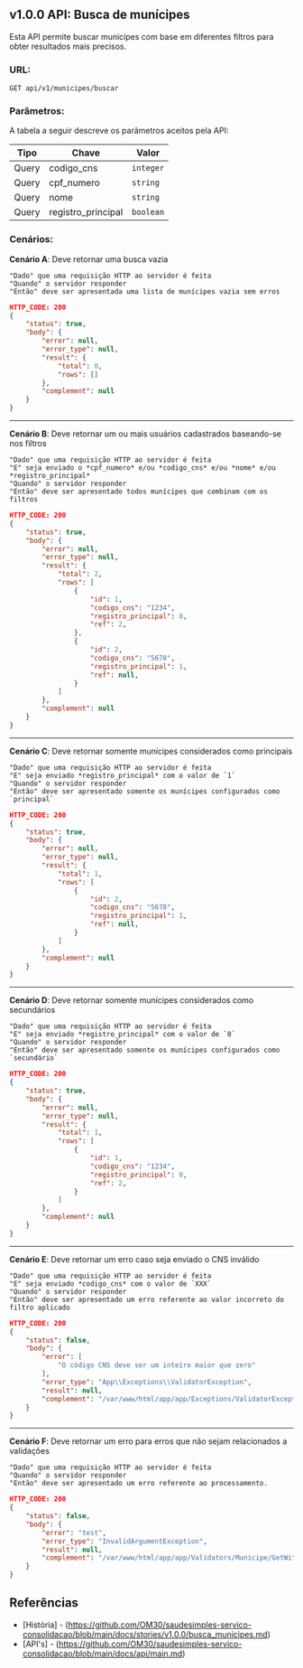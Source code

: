 ## v1.0.0 API: Busca de munícipes
Esta API permite buscar municípes com base em diferentes filtros para obter resultados mais precisos.

### URL:
```
GET api/v1/municipes/buscar
```

### Parâmetros:
A tabela a seguir descreve os parâmetros aceitos pela API:

| Tipo  | Chave | Valor |
| ------------- | ------------- | ------------- |
| Query  | codigo_cns  | `integer` |
| Query  | cpf_numero  | `string` |
| Query  | nome  | `string` |
| Query  | registro_principal  | `boolean` |

### Cenários:
**Cenário A**: Deve retornar uma busca vazia

```
"Dado" que uma requisição HTTP ao servidor é feita
"Quando" o servidor responder
"Então" deve ser apresentada uma lista de munícipes vazia sem erros
```

```json
HTTP_CODE: 200
{
    "status": true,
    "body": {
        "error": null,
        "error_type": null,
        "result": {
            "total": 0,
            "rows": []
        },
        "complement": null
    }
}
```

---

**Cenário B**: Deve retornar um ou mais usuários cadastrados baseando-se nos filtros

```
"Dado" que uma requisição HTTP ao servidor é feita
"E" seja enviado o *cpf_numero* e/ou *codigo_cns* e/ou *nome* e/ou *registro_principal*
"Quando" o servidor responder
"Então" deve ser apresentado todos munícipes que combinam com os filtros
```

```json
HTTP_CODE: 200
{
    "status": true,
    "body": {
        "error": null,
        "error_type": null,
        "result": {
            "total": 2,
            "rows": [
                {
                    "id": 1,
                    "codigo_cns": "1234",
                    "registro_principal": 0,
                    "ref": 2,
                },
                {
                    "id": 2,
                    "codigo_cns": "5678",
                    "registro_principal": 1,
                    "ref": null,
                }
            ]
        },
        "complement": null
    }
}
```

---

**Cenário C**: Deve retornar somente munícipes considerados como principais

```
"Dado" que uma requisição HTTP ao servidor é feita
"E" seja enviado *registro_principal* com o valor de `1`
"Quando" o servidor responder
"Então" deve ser apresentado somente os munícipes configurados como `principal`
```

```json
HTTP_CODE: 200
{
    "status": true,
    "body": {
        "error": null,
        "error_type": null,
        "result": {
            "total": 1,
            "rows": [
                {
                    "id": 2,
                    "codigo_cns": "5678",
                    "registro_principal": 1,
                    "ref": null,
                }
            ]
        },
        "complement": null
    }
}
```

---

**Cenário D**: Deve retornar somente munícipes considerados como secundários

```
"Dado" que uma requisição HTTP ao servidor é feita
"E" seja enviado *registro_principal* com o valor de `0`
"Quando" o servidor responder
"Então" deve ser apresentado somente os munícipes configurados como `secundário`
```

```json
HTTP_CODE: 200
{
    "status": true,
    "body": {
        "error": null,
        "error_type": null,
        "result": {
            "total": 1,
            "rows": [
                {
                    "id": 1,
                    "codigo_cns": "1234",
                    "registro_principal": 0,
                    "ref": 2,
                }
            ]
        },
        "complement": null
    }
}
```

---

**Cenário E**: Deve retornar um erro caso seja enviado o CNS inválido

```
"Dado" que uma requisição HTTP ao servidor é feita
"E" seja enviado *codigo_cns* com o valor de `XXX`
"Quando" o servidor responder
"Então" deve ser apresentado um erro referente ao valor incorreto do filtro aplicado
```

```json
HTTP_CODE: 200
{
    "status": false,
    "body": {
        "error": [
            "O código CNS deve ser um inteiro maior que zero"
        ],
        "error_type": "App\\Exceptions\\ValidatorException",
        "result": null,
        "complement": "/var/www/html/app/app/Exceptions/ValidatorException.php:9"
    }
}
```

---

**Cenário F**: Deve retornar um erro para erros que não sejam relacionados a validações

```
"Dado" que uma requisição HTTP ao servidor é feita
"Quando" o servidor responder
"Então" deve ser apresentado um erro referente ao processamento.
```

```json
HTTP_CODE: 200
{
    "status": false,
    "body": {
        "error": "test",
        "error_type": "InvalidArgumentException",
        "result": null,
        "complement": "/var/www/html/app/app/Validators/Municipe/GetWithFiltersValidator.php:28"
    }
}
```

## Referências
- [História] - (https://github.com/OM30/saudesimples-servico-consolidacao/blob/main/docs/stories/v1.0.0/busca_municipes.md)
- [API's] - (https://github.com/OM30/saudesimples-servico-consolidacao/blob/main/docs/api/main.md)
